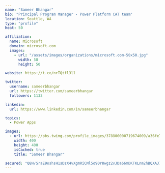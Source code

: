 ```yaml
---
name: "Sameer Bhangar"
bio: "Principal Program Manager - Power Platform CAT team"
location: Seattle, WA
type: "profile"
heat: 50

affiliation:
  name: Microsoft
  domain: microsoft.com
  images:
    - url: "/assets/images/organizations/microsoft.com-50x50.jpg"
      width: 50
      height: 50

website: https://t.co/nrTQtfl3ll

twitter:
  username: sameerbhangar
  url: https://twitter.com/sameerbhangar
  followers: 1133

linkedin:
  url: https://www.linkedin.com/in/sameerbhangar

topics:
  - Power Apps

images:
  - url: https://pbs.twimg.com/profile_images/378800000719674009/a36fe7ddfab1778b76e5793772e43798_400x400.jpeg
    width: 400
    height: 400
    isCached: true
    title: "Sameer Bhangar"

secured: "Q8H/SraE9oshsH1sDzX4vXgmRiCMl5o90r8wgz2vJDa66mDKTKLnm2hBQXAJ7YQ44IoUsFahJmwSD2HyZoWKJ9bIvjZPa+USW4ir4Z5BJt/zmM0R5BwWFQDcdfR8U6x9/rjMYxdNTcGUnlzhhJoiy9uo0nkNDQWQ364Y6B0u0pJ/u8N1ACX6tM/JX8GLtlh87MLCexDmYQ6W+LBNynHfW5/7ZCBSeWaZA1Lafsb4Uipopk17E6n0pAnNmsZNKgT+Cm2nxV+q87uFEBHX97x5bi9Hqh/nBJR44kW4QPIwUiqtoRMl+MhLH7XNG4RNXmH2HCOFaesdLqhEdNTDoce++7a9lVQsi5s5/yksTn6NEehRp8YjurVngkfgcJBo+zkitra12yxnQb/bJnchDAi+QR1el0YzqZlkhYSPotxUGm0=;UVnkY0lYNFmYuLETwdcN7Q=="
---
```


